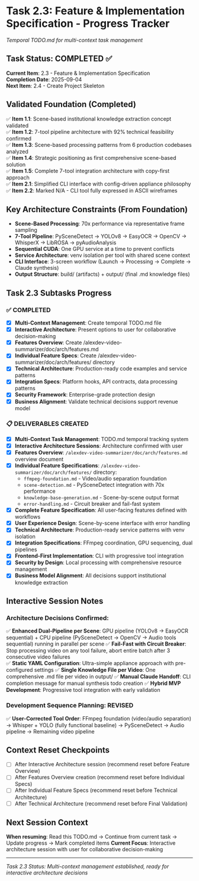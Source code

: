 # Task 2.3: Feature & Implementation Specification - Progress Tracker

*Temporal TODO.md for multi-context task management*

## Task Status: COMPLETED ✅
**Current Item**: 2.3 - Feature & Implementation Specification  
**Completion Date**: 2025-09-04  
**Next Item**: 2.4 - Create Project Skeleton

## Validated Foundation (Completed)
✅ **Item 1.1**: Scene-based institutional knowledge extraction concept validated  
✅ **Item 1.2**: 7-tool pipeline architecture with 92% technical feasibility confirmed  
✅ **Item 1.3**: Scene-based processing patterns from 6 production codebases analyzed  
✅ **Item 1.4**: Strategic positioning as first comprehensive scene-based solution  
✅ **Item 1.5**: Complete 7-tool integration architecture with copy-first approach  
✅ **Item 2.1**: Simplified CLI interface with config-driven appliance philosophy  
✅ **Item 2.2**: Marked N/A - CLI tool fully expressed in ASCII wireframes  

## Key Architecture Constraints (From Foundation)
- **Scene-Based Processing**: 70x performance via representative frame sampling
- **7-Tool Pipeline**: PySceneDetect → YOLOv8 → EasyOCR → OpenCV → WhisperX → LibROSA → pyAudioAnalysis
- **Sequential CUDA**: One GPU service at a time to prevent conflicts
- **Service Architecture**: venv isolation per tool with shared scene context
- **CLI Interface**: 3-screen workflow (Launch → Processing → Complete → Claude synthesis)
- **Output Structure**: build/ (artifacts) + output/ (final .md knowledge files)

## Task 2.3 Subtasks Progress

### ✅ COMPLETED
- [x] **Multi-Context Management**: Create temporal TODO.md file
- [x] **Interactive Architecture**: Present options to user for collaborative decision-making  
- [x] **Features Overview**: Create /alexdev-video-summarizer/doc/arch/features.md
- [x] **Individual Feature Specs**: Create /alexdev-video-summarizer/doc/arch/features/ directory
- [x] **Technical Architecture**: Production-ready code examples and service patterns
- [x] **Integration Specs**: Platform hooks, API contracts, data processing patterns
- [x] **Security Framework**: Enterprise-grade protection design
- [x] **Business Alignment**: Validate technical decisions support revenue model

### 📋 DELIVERABLES CREATED
- [x] **Multi-Context Task Management**: TODO.md temporal tracking system
- [x] **Interactive Architecture Sessions**: Architecture confirmed with user
- [x] **Features Overview**: `/alexdev-video-summarizer/doc/arch/features.md` overview document
- [x] **Individual Feature Specifications**: `/alexdev-video-summarizer/doc/arch/features/` directory:
  - `ffmpeg-foundation.md` - Video/audio separation foundation
  - `scene-detection.md` - PySceneDetect integration with 70x performance
  - `knowledge-base-generation.md` - Scene-by-scene output format  
  - `error-handling.md` - Circuit breaker and fail-fast system
- [x] **Complete Feature Specification**: All user-facing features defined with workflows
- [x] **User Experience Design**: Scene-by-scene interface with error handling
- [x] **Technical Architecture**: Production-ready service patterns with venv isolation
- [x] **Integration Specifications**: FFmpeg coordination, GPU sequencing, dual pipelines
- [x] **Frontend-First Implementation**: CLI with progressive tool integration
- [x] **Security by Design**: Local processing with comprehensive resource management
- [x] **Business Model Alignment**: All decisions support institutional knowledge extraction

## Interactive Session Notes

### Architecture Decisions Confirmed:
✅ **Enhanced Dual-Pipeline per Scene**: GPU pipeline (YOLOv8 → EasyOCR sequential) + CPU pipeline (PySceneDetect → OpenCV → Audio tools sequential) running in parallel per scene
✅ **Fail-Fast with Circuit Breaker**: Stop processing video on any tool failure, abort entire batch after 3 consecutive video failures  
✅ **Static YAML Configuration**: Ultra-simple appliance approach with pre-configured settings
✅ **Single Knowledge File per Video**: One comprehensive .md file per video in output/
✅ **Manual Claude Handoff**: CLI completion message for manual synthesis todo creation
✅ **Hybrid MVP Development**: Progressive tool integration with early validation

### Development Sequence Planning: REVISED
✅ **User-Corrected Tool Order**: FFmpeg foundation (video/audio separation) → Whisper + YOLO (fully functional baseline) → PySceneDetect → Audio pipeline → Remaining video pipeline

## Context Reset Checkpoints
- [ ] After Interactive Architecture session (recommend reset before Feature Overview)
- [ ] After Features Overview creation (recommend reset before Individual Specs)
- [ ] After Individual Feature Specs (recommend reset before Technical Architecture)
- [ ] After Technical Architecture (recommend reset before Final Validation)

## Next Session Context
**When resuming**: Read this TODO.md → Continue from current task → Update progress → Mark completed items
**Current Focus**: Interactive architecture session with user for collaborative decision-making

---
*Task 2.3 Status: Multi-context management established, ready for interactive architecture decisions*